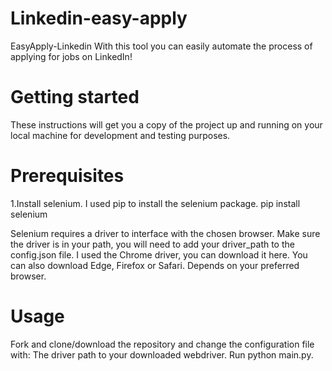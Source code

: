 # Linkedin-easy-apply
EasyApply-Linkedin
With this tool you can easily automate the process of applying for jobs on LinkedIn!

# Getting started
These instructions will get you a copy of the project up and running on your local machine for development and testing purposes.

# Prerequisites
 1.Install selenium. I used pip to install the selenium package.
  pip install selenium 

Selenium requires a driver to interface with the chosen browser. Make sure the driver is in your path, you will need to add your driver_path to the config.json file.
I used the Chrome driver, you can download it here. You can also download Edge, Firefox or Safari. Depends on your preferred browser.

# Usage
Fork and clone/download the repository and change the configuration file with:
The driver path to your downloaded webdriver.
Run python main.py.
